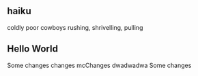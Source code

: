 ## haiku
coldly poor cowboys
rushing, shrivelling, pulling

## Hello World



Some changes
changes mcChanges dwadwadwa
Some changes
